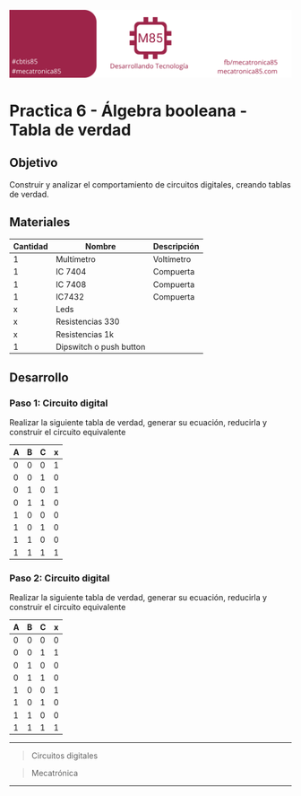![](assets/banner_class_85.png)

# Practica 6 - Álgebra booleana - Tabla de verdad

## Objetivo

Construir y analizar el comportamiento de circuitos digitales, creando tablas de verdad.

## Materiales

|Cantidad|Nombre|Descripción|
|---|---|---|
|1|Multímetro|Voltímetro|
|1|IC 7404|Compuerta |
|1|IC 7408|Compuerta |
|1|IC7432|Compuerta |
|x|Leds||
|x|Resistencias 330||
|x|Resistencias 1k||
|1|Dipswitch o push button||


## Desarrollo

### Paso 1: Circuito digital 

Realizar la siguiente tabla de verdad, generar su ecuación, reducirla y construir el circuito equivalente

|A|B|C|x|
|---|---|---|---|
|0|0|0|1|
|0|0|1|0|
|0|1|0|1|
|0|1|1|0|
|1|0|0|0|
|1|0|1|0|
|1|1|0|0|
|1|1|1|1|

### Paso 2: Circuito digital 

Realizar la siguiente tabla de verdad, generar su ecuación, reducirla y construir el circuito equivalente

|A|B|C|x|
|---|---|---|---|
|0|0|0|0|
|0|0|1|1|
|0|1|0|0|
|0|1|1|0|
|1|0|0|1|
|1|0|1|0|
|1|1|0|0|
|1|1|1|1|


---

> Circuitos digitales

> Mecatrónica

---